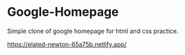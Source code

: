 # Google-Homepage

Simple clone of google homepage for html and css practice.

https://elated-newton-65a75b.netlify.app/
